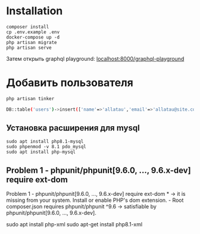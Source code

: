 # Installation

```
composer install
cp .env.example .env
docker-compose up -d
php artisan migrate
php artisan serve
```

Затем открыть graphql playground: [localhost:8000/graphql-playground](http://localhost:8000/graphql-playground)


# Добавить пользователя

```bash
php artisan tinker
```


```bash
DB::table('users')->insert(['name'=>'allatau','email'=>'allatau@site.com','password'=>Hash::make('allatau')])
```


## Установка расширения для mysql

```
sudo apt install php8.1-mysql
sudo phpenmod -v 8.1 pdo_mysql
sudo apt install php-mysql
```

## Problem 1 - phpunit/phpunit[9.6.0, ..., 9.6.x-dev] require ext-dom

Problem 1 - phpunit/phpunit[9.6.0, ..., 9.6.x-dev] require ext-dom \* -> it is missing from your system. Install or enable PHP's dom extension. - Root composer.json requires phpunit/phpunit ^9.6 -> satisfiable by phpunit/phpunit[9.6.0, ..., 9.6.x-dev].

sudo apt install php-xml
sudo apt-get install php8.1-xml
